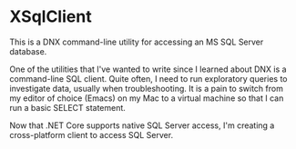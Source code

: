 # XSqlClient
This is a DNX command-line utility for accessing an MS SQL Server database.

One of the utilities that I've wanted to write since I learned about DNX is a command-line SQL client.  Quite often, I need to run exploratory queries to investigate data, usually when troubleshooting.  It is a pain to switch from my editor of choice (Emacs) on my Mac to a virtual machine so that I can run a basic SELECT statement.

Now that .NET Core supports native SQL Server access, I'm creating a cross-platform client to access SQL Server.